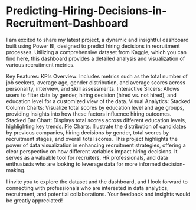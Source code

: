 # Predicting-Hiring-Decisions-in-Recruitment-Dashboard

I am excited to share my latest project, a dynamic and insightful dashboard built using Power BI, designed to predict hiring decisions in recruitment processes. Utilizing a comprehensive dataset from Kaggle, which you can find here, this dashboard provides a detailed analysis and visualization of various recruitment metrics.

Key Features:
KPIs Overview: Includes metrics such as the total number of job seekers, average age, gender distribution, and average scores across personality, interview, and skill assessments.
Interactive Slicers: Allows users to filter data by gender, hiring decision (hired vs. not hired), and education level for a customized view of the data.
Visual Analytics:
Stacked Column Charts: Visualize total scores by education level and age groups, providing insights into how these factors influence hiring outcomes.
Stacked Bar Chart: Displays total scores across different education levels, highlighting key trends.
Pie Charts: Illustrate the distribution of candidates by previous companies, hiring decisions by gender, total scores by recruitment stages, and overall total scores.
This project highlights the power of data visualization in enhancing recruitment strategies, offering a clear perspective on how different variables impact hiring decisions. It serves as a valuable tool for recruiters, HR professionals, and data enthusiasts who are looking to leverage data for more informed decision-making.

I invite you to explore the dataset and the dashboard, and I look forward to connecting with professionals who are interested in data analytics, recruitment, and potential collaborations. Your feedback and insights would be greatly appreciated!

